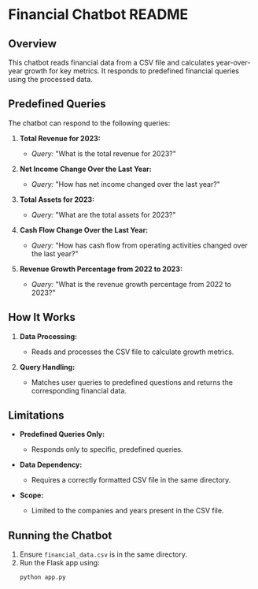 # Financial Chatbot README

## Overview

This chatbot reads financial data from a CSV file and calculates year-over-year growth for key metrics. It responds to predefined financial queries using the processed data.

## Predefined Queries

The chatbot can respond to the following queries:

1. **Total Revenue for 2023:** 
   - *Query:* "What is the total revenue for 2023?"

2. **Net Income Change Over the Last Year:** 
   - *Query:* "How has net income changed over the last year?"

3. **Total Assets for 2023:** 
   - *Query:* "What are the total assets for 2023?"

4. **Cash Flow Change Over the Last Year:** 
   - *Query:* "How has cash flow from operating activities changed over the last year?"

5. **Revenue Growth Percentage from 2022 to 2023:** 
   - *Query:* "What is the revenue growth percentage from 2022 to 2023?"

## How It Works

1. **Data Processing:** 
    - Reads and processes the CSV file to calculate growth metrics.

2. **Query Handling:** 
    - Matches user queries to predefined questions and returns the corresponding financial data.

## Limitations

- **Predefined Queries Only:** 
    - Responds only to specific, predefined queries.

- **Data Dependency:** 
    - Requires a correctly formatted CSV file in the same directory.

- **Scope:** 
    - Limited to the companies and years present in the CSV file.

## Running the Chatbot

1. Ensure `financial_data.csv` is in the same directory.
2. Run the Flask app using:
    ```bash
    python app.py
